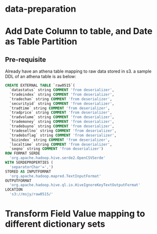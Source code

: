 # data-preparation

# Add Date Column to table, and Date as Table Partition

## Pre-requisite
Already have an athena table mapping to raw data stored in s3. a sample DDL of an athena table is as below:

```sql
CREATE EXTERNAL TABLE `raw0515`(
  `datastatus` string COMMENT 'from deserializer', 
  `tradeindex` string COMMENT 'from deserializer', 
  `tradechan` string COMMENT 'from deserializer', 
  `securityid` string COMMENT 'from deserializer', 
  `tradtime` string COMMENT 'from deserializer', 
  `tradprice` string COMMENT 'from deserializer', 
  `tradvolume` string COMMENT 'from deserializer', 
  `trademoney` string COMMENT 'from deserializer', 
  `tradebuyno` string COMMENT 'from deserializer', 
  `tradesellno` string COMMENT 'from deserializer', 
  `tradebsflag` string COMMENT 'from deserializer', 
  `bizindex` string COMMENT 'from deserializer', 
  `localtime` string COMMENT 'from deserializer', 
  `seqno` string COMMENT 'from deserializer')
ROW FORMAT SERDE 
  'org.apache.hadoop.hive.serde2.OpenCSVSerde' 
WITH SERDEPROPERTIES ( 
  'separatorChar'=',') 
STORED AS INPUTFORMAT 
  'org.apache.hadoop.mapred.TextInputFormat' 
OUTPUTFORMAT 
  'org.apache.hadoop.hive.ql.io.HiveIgnoreKeyTextOutputFormat'
LOCATION
  's3://msjy/raw0515/'
```


# Transform Field Value mapping to different dictionary sets




